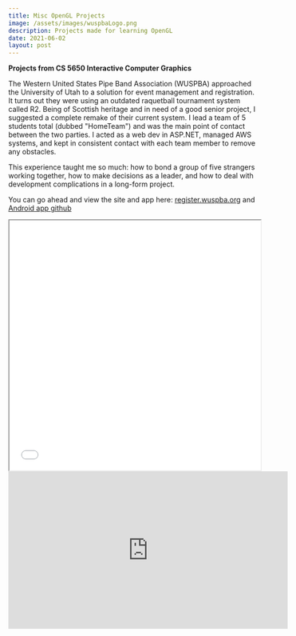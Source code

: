 ```yaml
---
title: Misc OpenGL Projects
image: /assets/images/wuspbaLogo.png
description: Projects made for learning OpenGL
date: 2021-06-02
layout: post
---
```



**Projects from CS 5650 Interactive Computer Graphics** 


The Western United States Pipe Band Association (WUSPBA) approached the University of Utah to a solution for event management and registration. It turns out they were using an outdated raquetball tournament system called R2. Being of Scottish heritage and in need of a good senior project, I suggested a complete remake of their current system. I lead a team of 5 students total (dubbed "HomeTeam") and was the main point of contact between the two parties. I acted as a web dev in ASP.NET, managed AWS systems, and kept in consistent contact with each team member to remove any obstacles. 

This experience taught me so much: how to bond a group of five strangers working together, how to make decisions as a leader, and how to deal with development complications in a long-form project. 

You can go ahead and view the site and app here: [register.wuspba.org](https://register.wuspba.org) and [Android app github](https://github.com/JohnnyNing/wuspba)

<iframe src="/assets/pdf/HomeTeam_Poster.pdf" width="100%" height="500px">
</iframe>


<br>
<div class="video-container">
<iframe width="560" height="315" src="https://www.youtube.com/embed/A9vAwhozXAc" title="YouTube video player" frameborder="0" allow="accelerometer; autoplay; clipboard-write; encrypted-media; gyroscope; picture-in-picture" allowfullscreen></iframe>
</div>
<br>

